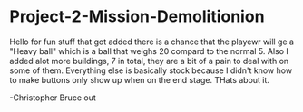 # Project-2-Mission-Demolitionion


Hello for fun stuff that got added there is a chance that the playewr will ge a "Heavy ball" which is a ball that weighs 20 compard to the normal 5. Also I added alot more buildings, 7 in total, they are a bit of a pain to deal with on some of them. Everything else is basically stock because I didn't know how to make buttons only show up when on the end stage. THats about it.

-Christopher Bruce out
